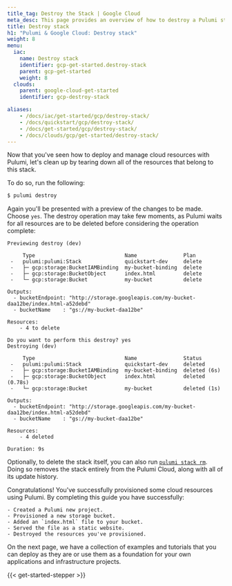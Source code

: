 ```yaml
---
title_tag: Destroy the Stack | Google Cloud
meta_desc: This page provides an overview of how to destroy a Pulumi stack of a Google Cloud (GCP) project.
title: Destroy stack
h1: "Pulumi & Google Cloud: Destroy stack"
weight: 8
menu:
  iac:
    name: Destroy stack
    identifier: gcp-get-started.destroy-stack
    parent: gcp-get-started
    weight: 8
  clouds:
    parent: google-cloud-get-started
    identifier: gcp-destroy-stack

aliases:
    - /docs/iac/get-started/gcp/destroy-stack/
    - /docs/quickstart/gcp/destroy-stack/
    - /docs/get-started/gcp/destroy-stack/
    - /docs/clouds/gcp/get-started/destroy-stack/
---
```


Now that you've seen how to deploy and manage cloud resources with Pulumi, let's clean up by tearing down all of the resources that belong to this stack.

To do so, run the following:

```bash
$ pulumi destroy
```

Again you'll be presented with a preview of the changes to be made. Choose `yes`. The destroy operation may take few moments, as Pulumi waits for all resources are to be deleted before considering the operation complete:

```
Previewing destroy (dev)

     Type                             Name               Plan
 -   pulumi:pulumi:Stack              quickstart-dev     delete
 -   ├─ gcp:storage:BucketIAMBinding  my-bucket-binding  delete
 -   ├─ gcp:storage:BucketObject      index.html         delete
 -   └─ gcp:storage:Bucket            my-bucket          delete

Outputs:
  - bucketEndpoint: "http://storage.googleapis.com/my-bucket-daa12be/index.html-a52debd"
  - bucketName    : "gs://my-bucket-daa12be"

Resources:
    - 4 to delete

Do you want to perform this destroy? yes
Destroying (dev)

     Type                             Name               Status
 -   pulumi:pulumi:Stack              quickstart-dev     deleted
 -   ├─ gcp:storage:BucketIAMBinding  my-bucket-binding  deleted (6s)
 -   ├─ gcp:storage:BucketObject      index.html         deleted (0.78s)
 -   └─ gcp:storage:Bucket            my-bucket          deleted (1s)

Outputs:
  - bucketEndpoint: "http://storage.googleapis.com/my-bucket-daa12be/index.html-a52debd"
  - bucketName    : "gs://my-bucket-daa12be"

Resources:
    - 4 deleted

Duration: 9s
```

Optionally, to delete the stack itself, you can also run [`pulumi stack rm`](/docs/cli/commands/pulumi_stack_rm). Doing so removes the stack entirely from the Pulumi Cloud, along with all of its update history.

Congratulations! You've successfully provisioned some cloud resources using Pulumi. By completing this guide you have successfully:

    - Created a Pulumi new project.
    - Provisioned a new storage bucket.
    - Added an `index.html` file to your bucket.
    - Served the file as a static website.
    - Destroyed the resources you've provisioned.

On the next page, we have a collection of examples and tutorials that you can deploy as they are or use them as a foundation for your own applications and infrastructure projects.

{{< get-started-stepper >}}
